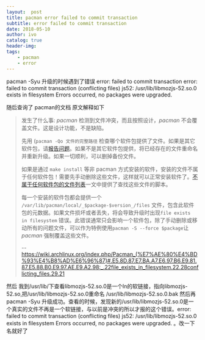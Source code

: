 ```yaml
---
layout:  post
title: pacman error failed to commit transaction
subtitle: error failed to commit transaction 
date: 2018-05-10
author: ivo
catalog: true
header-img:
tags:
    - pacman
    - error
---
```

pacman -Syu 升级的时候遇到了错误 error: failed to commit transaction 
error: failed to commit transaction (conflicting files)
js52: /usr/lib/libmozjs-52.so.0 exists in filesystem
Errors occurred, no packages were upgraded.

随后查询了 pacman的文档 原文解释如下
> 发生了什么事: _pacman_ 检测到文件冲突，而且按照设计，_pacman_ 不会覆盖文件。这是设计功能，不是缺陷。
>
> 先用 (`pacman -Qo 文件的完整路径` 检查哪个软件包提供了文件。如果是其它软件包，请[报告问题](https://wiki.archlinux.org/index.php/Reporting_bug_guidelines "Reporting bug guidelines")。如果不是其它软件包提供，将已经存在的文件重命名并重新升级。如果一切顺利，可以删掉备份文件。
>
> 如果是通过 `make install` 等非 pacman 方式安装的软件，安装的文件不属于任何软件包！需要先手动删除这些文件，这样就可以正常安装软件了。[不属于任何软件包的文件列表](https://wiki.archlinux.org/index.php/Pacman_tips#Identify_files_not_owned_by_any_package "Pacman tips")一文中提供了查找这些文件的脚本。
>
> 每一个安装的软件包都会提供一个 `/var/lib/pacman/local/_$package-$version_/files` 文件，包含此软件包的元数据。如果文件损坏或者丢失，将会导致升级时出现`file exists in filesystem` 错误。此错误通常只会影响一个软件包，除了手动删除或移动所有的问题文件，可以作为特例使用`pacman -S --force $package`让 _pacman_ 强制覆盖这些文件。
>
> -- https://wiki.archlinux.org/index.php/Pacman_(%E7%AE%80%E4%BD%93%E4%B8%AD%E6%96%87)#.E5.8D.87.E7.BA.A7.E6.97.B6.E9.81.87.E5.88.B0.E9.97.AE.E9.A2.98:_.22file_exists_in_filesystem.22.28conflicting_files.29.21


然后 我到/usr/lib/下查看libmozjs-52.so.0是一个ln的软链接，指向libmozjs-52.so,把/usr/lib/libmozjs-52.so.0重命名 /usr/lib/libmozjs-52.so.0.bak 然后再pacman -Syu 升级成功。查看的时候，发现新的/usr/lib/libmozjs-52.so.0是一个真实的文件不再是一个软链接，与以前是冲突的所以才报的这个错误。error: failed to commit transaction (conflicting files)
js52: /usr/lib/libmozjs-52.so.0 exists in filesystem
Errors occurred, no packages were upgraded.
。改一下名就好了

